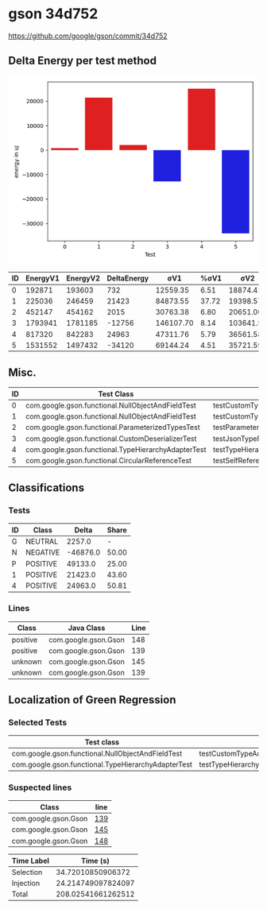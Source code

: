 # gson 34d752


https://github.com/google/gson/commit/34d752



## Delta Energy per test method

![](./gson_delta_energy_0_v.png)


| ID | EnergyV1 | EnergyV2 | DeltaEnergy | σV1 | %σV1 | σV2 | %σV2 |
| --- | --- | --- | --- | --- | --- | --- | --- |
| 0 | 192871 | 193603 | 732 | 12559.35 | 6.51 | 18874.41 | 9.75 |
| 1 | 225036 | 246459 | 21423 | 84873.55 | 37.72 | 19398.57 | 7.87 |
| 2 | 452147 | 454162 | 2015 | 30763.38 | 6.80 | 20651.00 | 4.55 |
| 3 | 1793941 | 1781185 | -12756 | 146107.70 | 8.14 | 103641.51 | 5.82 |
| 4 | 817320 | 842283 | 24963 | 47311.76 | 5.79 | 36561.58 | 4.34 |
| 5 | 1531552 | 1497432 | -34120 | 69144.24 | 4.51 | 35721.59 | 2.39 |

## Misc.

| ID | Test Class | Test Method |
| --- | --- | --- |
| 0 | com.google.gson.functional.NullObjectAndFieldTest | testCustomTypeAdapterPassesNullSerialization |
| 1 | com.google.gson.functional.NullObjectAndFieldTest | testCustomTypeAdapterPassesNullDesrialization |
| 2 | com.google.gson.functional.ParameterizedTypesTest | testParameterizedTypeWithCustomSerializer |
| 3 | com.google.gson.functional.CustomDeserializerTest | testJsonTypeFieldBasedDeserialization |
| 4 | com.google.gson.functional.TypeHierarchyAdapterTest | testTypeHierarchy |
| 5 | com.google.gson.functional.CircularReferenceTest | testSelfReferenceCustomHandlerSerialization |



## Classifications

### Tests
| ID | Class | Delta | Share |
| --- | --- | --- | --- |
| G | NEUTRAL | 2257.0 | - |
| N | NEGATIVE | -46876.0 | 50.00 |
| P | POSITIVE | 49133.0 | 25.00 |
| 1 | POSITIVE | 21423.0 | 43.60 |
| 4 | POSITIVE | 24963.0 | 50.81 |

### Lines
| Class | Java Class | Line |
| --- | --- | --- |
| positive | com.google.gson.Gson | 148 |
| positive | com.google.gson.Gson | 139 |
| unknown | com.google.gson.Gson | 145 |
| unknown | com.google.gson.Gson | 139 |



## Localization of Green Regression
### Selected Tests
| Test class | test method |
| --- | --- |
| com.google.gson.functional.NullObjectAndFieldTest | testCustomTypeAdapterPassesNullDesrialization |
| com.google.gson.functional.TypeHierarchyAdapterTest | testTypeHierarchy |

### Suspected lines
| Class | line |
| --- | --- |
| com.google.gson.Gson | [139](https://github.com/google/gson/tree/34d752/gson/src/main/java/com/google/gson/Gson.java#L139) |
| com.google.gson.Gson | [145](https://github.com/google/gson/tree/34d752/gson/src/main/java/com/google/gson/Gson.java#L139#L145) |
| com.google.gson.Gson | [148](https://github.com/google/gson/tree/34d752/gson/src/main/java/com/google/gson/Gson.java#L139#L145#L148) |



| Time Label | Time (s) |
| --- | --- |
| Selection | 34.72010850906372 |
| Injection | 24.214749097824097 |
| Total | 208.02541661262512 |


